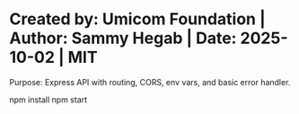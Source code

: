 # Created by: Umicom Foundation | Author: Sammy Hegab | Date: 2025-10-02 | MIT
Purpose: Express API with routing, CORS, env vars, and basic error handler.

npm install
npm start
